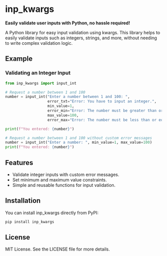 # inp_kwargs
**Easily validate user inputs with Python, no hassle required!**

A Python library for easy input validation using kwargs. This library helps to easily validate inputs such as integers, strings, and more, without needing to write complex validation logic.

## Example

### Validating an Integer Input

```python
from inp_kwargs import input_int

# Request a number between 1 and 100
number = input_int("Enter a number between 1 and 100: ", 
                   error_txt="Error: You have to input an integer.",
                   min_value=1, 
                   error_min="Error: The number must be greater than or equal to 1.",
                   max_value=100, 
                   error_max="Error: The number must be less than or equal to 100.")

print(f"You entered: {number}")

# Request a number between 1 and 100 without custom error messages
number = input_int("Enter a number: ", min_value=1, max_value=100)
print(f"You entered: {number}")

```

## Features
- Validate integer inputs with custom error messages.
- Set minimum and maximum value constraints.
- Simple and reusable functions for input validation.


## Installation
You can install inp_kwargs directly from PyPI:
```bash
pip install inp_kwargs
```

## License
MIT License. See the LICENSE file for more details.